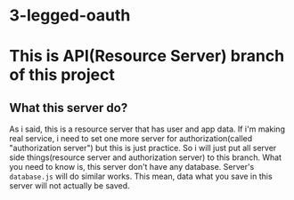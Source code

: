 # 3-legged-oauth

# This is API(Resource Server) branch of this project

## What this server do?

As i said, this is a resource server that has user and app data. If i'm making real service, i need to set one more server for authorization(called "authorization server") but this is just practice. So i will just put all server side things(resource server and authorization server) to this branch. What you need to know is, this server don't have any database. Server's `database.js` will do similar works. This mean, data what you save in this server will not actually be saved.